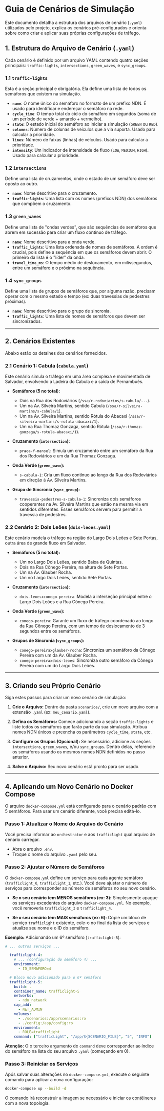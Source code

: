 # Guia de Cenários de Simulação

Este documento detalha a estrutura dos arquivos de cenário (`.yaml`) utilizados pelo projeto, explica os cenários pré-configurados e orienta sobre como criar e aplicar suas próprias configurações de tráfego.

## 1. Estrutura do Arquivo de Cenário (`.yaml`)

Cada cenário é definido por um arquivo YAML contendo quatro seções principais: `traffic-lights`, `intersections`, `green_waves`, e `sync_groups`.

### 1.1 `traffic-lights`
Esta é a seção principal e obrigatória. Ela define uma lista de todos os semáforos que existem na simulação.

-   **`name`**: O nome único do semáforo no formato de um prefixo NDN. É usado para identificar e endereçar o semáforo na rede.
-   **`cycle_time`**: O tempo total do ciclo do semáforo em segundos (soma de um período de verde + amarelo + vermelho).
-   **`state`**: O estado inicial do semáforo ao iniciar a simulação (`GREEN` ou `RED`).
-   **`columns`**: Número de colunas de veículos que a via suporta. Usado para calcular a prioridade.
-   **`lines`**: Número de faixas (linhas) de veículos. Usado para calcular a prioridade.
-   **`intensity`**: Um indicador de intensidade de fluxo (`LOW`, `MEDIUM`, `HIGH`). Usado para calcular a prioridade.

### 1.2 `intersections`
Define uma lista de cruzamentos, onde o estado de um semáforo deve ser oposto ao outro.

-   **`name`**: Nome descritivo para o cruzamento.
-   **`traffic-lights`**: Uma lista com os nomes (prefixos NDN) dos semáforos que compõem o cruzamento.

### 1.3 `green_waves`
Define uma lista de "ondas verdes", que são sequências de semáforos que abrem em sucessão para criar um fluxo contínuo de tráfego.

-   **`name`**: Nome descritivo para a onda verde.
-   **`traffic_lights`**: Uma lista ordenada de nomes de semáforos. A ordem é crucial, pois define a sequência em que os semáforos devem abrir. O primeiro da lista é o "líder" da onda.
-   **`travel_time_ms`**: O tempo médio de deslocamento, em milissegundos, entre um semáforo e o próximo na sequência.

### 1.4 `sync_groups`
Define uma lista de grupos de semáforos que, por alguma razão, precisam operar com o mesmo estado e tempo (ex: duas travessias de pedestres próximas).

-   **`name`**: Nome descritivo para o grupo de sincronia.
-   **`traffic_lights`**: Uma lista de nomes de semáforos que devem ser sincronizados.

---

## 2. Cenários Existentes

Abaixo estão os detalhes dos cenários fornecidos.

### 2.1 Cenário 1: Cabula (`cabula.yaml`)

Este cenário simula o tráfego em uma área complexa e movimentada de Salvador, envolvendo a Ladeira do Cabula e a saída de Pernambuês.

-   **Semáforos (5 no total):**
    -   Dois na Rua dos Rodoviários (`/ssa/r-rodoviarios/s-cabula/...`).
    -   Um na Av. Silveira Martins, sentido Cabula (`/ssa/r-silveira-martins/s-cabula/1`).
    -   Um na Av. Silveira Martins, sentido Rótula do Abacaxi (`/ssa/r-silveira-martins/s-rotula-abacaxi/1`).
    -   Um na Rua Thomaz Gonzaga, sentido Rótula (`/ssa/r-thomaz-gonzaga/s-rotula-abacaxi/1`).

-   **Cruzamento (`intersection`):**
    -   `praca-f-manoel`: Simula um cruzamento entre um semáforo da Rua dos Rodoviários e um da Rua Thomaz Gonzaga.

-   **Onda Verde (`green_wave`):**
    -   `s-cabula-1`: Cria um fluxo contínuo ao longo da Rua dos Rodoviários em direção à Av. Silveira Martins.

-   **Grupo de Sincronia (`sync_group`):**
    -   `travessia-pedestres-s-cabula-1`: Sincroniza dois semáforos cooperantes na Av. Silveira Martins que estão na mesma via em sentidos diferentes. Esses semáforos servem para permitir a travessia de pedestres.

### 2.2 Cenário 2: Dois Leões (`dois-leoes.yaml`)

Este cenário modela o tráfego na região do Largo Dois Leões e Sete Portas, outra área de grande fluxo em Salvador.

-   **Semáforos (5 no total):**
    -   Um no Largo Dois Leões, sentido Baixa de Quintas.
    -   Dois na Rua Cônego Pereira, na altura de Sete Portas.
    -   Um na Av. Glauber Rocha.
    -   Um no Largo Dois Leões, sentido Sete Portas.

-   **Cruzamento (`intersection`):**
    -   `dois-leoesxconego-pereira`: Modela a interseção principal entre o Largo Dois Leões e a Rua Cônego Pereira.

-   **Onda Verde (`green_wave`):**
    -   `conego-pereira`: Garante um fluxo de tráfego coordenado ao longo da Rua Cônego Pereira, com um tempo de deslocamento de 3 segundos entre os semáforos.

-   **Grupos de Sincronia (`sync_groups`):**
    -   `conego-pereiraxglauber-rocha`: Sincroniza um semáforo da Cônego Pereira com um da Av. Glauber Rocha.
    -   `conego-pereiraxdois-leoes`: Sincroniza outro semáforo da Cônego Pereira com um do Largo Dois Leões.

---

## 3. Criando seu Próprio Cenário

Siga estes passos para criar um novo cenário de simulação:

1.  **Crie o Arquivo:** Dentro da pasta `scenarios/`, crie um novo arquivo com a extensão `.yaml` (ex: `meu_cenario.yaml`).

2.  **Defina os Semáforos:** Comece adicionando a seção `traffic-lights` e liste todos os semáforos que farão parte da sua simulação. Atribua nomes NDN únicos e preencha os parâmetros `cycle_time`, `state`, etc.

3.  **Configure os Grupos (Opcional):** Se necessário, adicione as seções `intersections`, `green_waves`, e/ou `sync_groups`. Dentro delas, referencie os semáforos usando os mesmos nomes NDN definidos no passo anterior.

4.  **Salve o Arquivo:** Seu novo cenário está pronto para ser usado.

---

## 4. Aplicando um Novo Cenário no Docker Compose

O arquivo `docker-compose.yml` está configurado para o cenário padrão com 5 semáforos. Para usar um cenário diferente, você precisa editá-lo.

### Passo 1: Atualizar o Nome do Arquivo do Cenário

Você precisa informar ao `orchestrator` e aos `trafficlight` qual arquivo de cenário carregar.

-   Abra o arquivo `.env`.
-   Troque o nome do arquivo `.yaml` pelo seu.

### Passo 2: Ajustar o Número de Semáforos

O `docker-compose.yml` define um serviço para cada agente semáforo (`trafficlight_0`, `trafficlight_1`, etc.). Você deve ajustar o número de serviços para corresponder ao número de semáforos no seu novo cenário.

-   **Se o seu cenário tem MENOS semáforos (ex: 3):**
    Simplesmente apague os serviços excedentes do arquivo `docker-compose.yml`. No exemplo, você removeria `trafficlight_3` e `trafficlight_4`.

-   **Se o seu cenário tem MAIS semáforos (ex: 6):**
    Copie um bloco de serviço `trafficlight` existente, cole-o no final da lista de serviços e atualize seu nome e o ID do semáforo.

**Exemplo:** Adicionando um 6º semáforo (`trafficlight-5`):

```yaml
# ... outros serviços ...

  trafficlight-4:
    # ... (configuração do semáforo 4) ...
    environment:
      - ID_SEMAFORO=4

  # Bloco novo adicionado para o 6º semáforo
  trafficlight-5:
    build: .
    container_name: trafficlight-5
    networks:
      - ndn_network
    cap_add:
      - NET_ADMIN
    volumes:
      - ./scenarios:/app/scenarios:ro
      - ./config:/app/config:ro
    environment:
      - ROLE=trafficlight
    command: ["trafficLight", "/app/${SCENARIO_FILE}", "5", "INFO"]
```
**Atenção:** O o terceiro argumento do `command` deve corresponder ao índice do semáforo na lista do seu arquivo `.yaml` (começando em 0).

### Passo 3: Reiniciar os Serviços

Após salvar suas alterações no `docker-compose.yml`, execute o seguinte comando para aplicar a nova configuração:

```bash
docker-compose up --build -d
```
O comando irá reconstruir a imagem se necessário e iniciar os contêineres com a nova topologia.